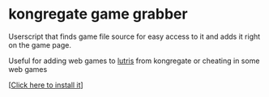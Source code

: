<h1>kongregate game grabber</h1>

<p>Userscript that finds game file source for easy access to it and adds it right on the game page.</p>
<p>Useful for adding web games to <a href="https://github.com/lutris/lutris">lutris</a> from kongregate or cheating in some web games</p>

<p>[<a href="https://github.com/ayes-web/kongregate-game-grabber/raw/master/kongregate-game-grabber.user.js">Click here to install it</a>]</p>
